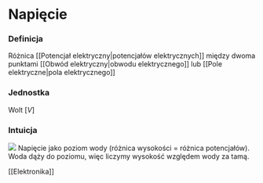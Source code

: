 # Napięcie
### Definicja
Różnica [[Potencjał elektryczny|potencjałów elektrycznych]] między dwoma punktami [[Obwód elektryczny|obwodu elektrycznego]] lub [[Pole elektryczne|pola elektrycznego]]

### Jednostka
Wolt $[V]$

### Intuicja
![](/img/napiecie1.PNG)
Napięcie jako poziom wody (różnica wysokości = różnica potencjałów). Woda dąży do poziomu, więc liczymy wysokość względem wody za tamą.

[[Elektronika]]